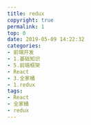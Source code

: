 ```yaml
---
title: redux
copyright: true
permalink: 1
top: 0
date: 2019-05-09 14:22:32
categories:
- 前端开发
- 1.基础知识
- 5.前端框架
- React
- 3.全家桶
- 1.redux
tags:
- React
- 全家桶
- redux
---
```

